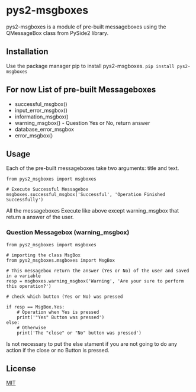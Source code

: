 # pys2-msgboxes

pys2-msgboxes is a module of pre-built messageboxes using the QMessageBox class from PySide2 library.

## Installation
Use the package manager pip to install pys2-msgboxes.
```pip install pys2-msgboxes```

## For now List of pre-built Messageboxes

* successful_msgbox()  
* input_error_msgbox() 
* information_msgbox()
* warning_msgbox() - Question Yes or No, return answer
* database_error_msgbox
* error_msgbox()

## Usage
Each of the pre-built messageboxes take two arguments: title and text.
```
from pys2_msgboxes import msgboxes

# Execute Successful Messagebox
msgboxes.successful_msgbox('Successful', 'Operation Finished Successfully')
```
All the messageboxes Execute like above except warning_msgbox that return a answer of the user.

### Question Messagebox (warning_msgbox)

```
from pys2_msgboxes import msgboxes

# importing the class MsgBox
from pys2_msgboxes.msgboxes import MsgBox

# This messagebox return the answer (Yes or No) of the user and saved in a variable
resp = msgboxes.warning_msgbox('Warning', 'Are your sure to perform this operation?')

# check which button (Yes or No) was pressed

if resp == MsgBox.Yes:
    # Operation when Yes is pressed
    print('"Yes" Button was pressed')
else:
    # Otherwise
    print('The "close" or "No" button was pressed')
```
Is not necessary to put the else stament if you are not going to do any action if the close or no Button is pressed.

## License
[MIT](https://opensource.org/licenses/MIT)
